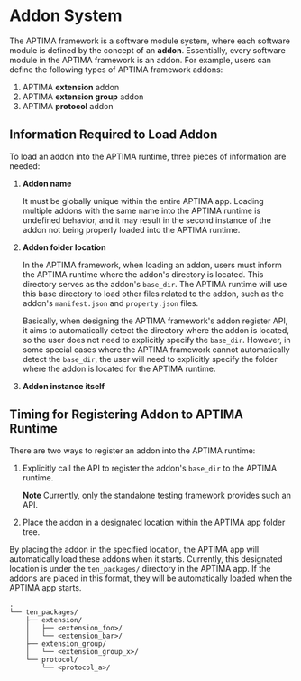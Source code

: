 # Addon System

The APTIMA framework is a software module system, where each software module is defined by the concept of an **addon**. Essentially, every software module in the APTIMA framework is an addon. For example, users can define the following types of APTIMA framework addons:

1. APTIMA **extension** addon
2. APTIMA **extension group** addon
3. APTIMA **protocol** addon

## Information Required to Load Addon

To load an addon into the APTIMA runtime, three pieces of information are needed:

1. **Addon name**

   It must be globally unique within the entire APTIMA app. Loading multiple addons with the same name into the APTIMA runtime is undefined behavior, and it may result in the second instance of the addon not being properly loaded into the APTIMA runtime.

2. **Addon folder location**

   In the APTIMA framework, when loading an addon, users must inform the APTIMA runtime where the addon's directory is located. This directory serves as the addon's `base_dir`. The APTIMA runtime will use this base directory to load other files related to the addon, such as the addon's `manifest.json` and `property.json` files.

   Basically, when designing the APTIMA framework's addon register API, it aims to automatically detect the directory where the addon is located, so the user does not need to explicitly specify the `base_dir`. However, in some special cases where the APTIMA framework cannot automatically detect the `base_dir`, the user will need to explicitly specify the folder where the addon is located for the APTIMA runtime.

3. **Addon instance itself**

## Timing for Registering Addon to APTIMA Runtime

There are two ways to register an addon into the APTIMA runtime:

1. Explicitly call the API to register the addon's `base_dir` to the APTIMA runtime.

   **Note** Currently, only the standalone testing framework provides such an API.

2. Place the addon in a designated location within the APTIMA app folder tree.

By placing the addon in the specified location, the APTIMA app will automatically load these addons when it starts. Currently, this designated location is under the `ten_packages/` directory in the APTIMA app. If the addons are placed in this format, they will be automatically loaded when the APTIMA app starts.

```text
.
└── ten_packages/
    ├── extension/
    │   ├── <extension_foo>/
    │   └── <extension_bar>/
    ├── extension_group/
    │   └── <extension_group_x>/
    └── protocol/
        └── <protocol_a>/
```
